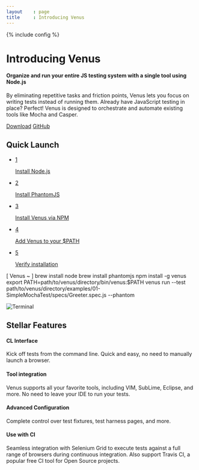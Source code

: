 ```yaml
---
layout    : page
title     : Introducing Venus
---
```

{% include config %}

<!-- Intro -->
<div id="intro">
  <h1>Introducing Venus</h1>

  <h4>Organize and run your entire JS testing system with a single tool using Node.js</h4>

  <p>By eliminating repetitive tasks and friction points, Venus lets you focus on writing tests instead of running them. Already have JavaScript testing in place? Perfect! Venus is designed to orchestrate and automate existing tools like Mocha and Casper.</p>

  <div class="actions">
    <a class="cta" href="https://github.com/venusjs/venus/archive/master.zip">Download</a>
    <a class="cta" href="https://github.com/venusjs/venus">GitHub</a>
  </div>
</div>

<!-- Quick Launch -->
<div id="quick-launch">
  <h2>Quick Launch</h2>
  <ul class="instructions">
    <li class="step active" data-step-number="1">
      <a href="#command1">
        <div class="step-number">1</div>
        <p>Install Node.js</p>
      </a>
    </li>
    <li class="step" data-step-number="2">
      <a href="#command2">
        <div class="step-number">2</div>
        <p>Install PhantomJS</p>
      </a>
    </li>
    <li class="step" data-step-number="3">
      <a href="#command3">
        <div class="step-number">3</div>
        <p>Install Venus via NPM</p>
      </a>
    </li>                    
    <li class="step" data-step-number="4">
      <a href="#command4">
        <div class="step-number">4</div>
        <p>Add Venus to your $PATH</p>
      </a>
    </li>
    <li class="step" data-step-number="5">
      <a href="#command5">
        <div class="step-number">5</div>
        <p>Verify installation</p>
      </a>
    </li>
  </ul>
  <div class="terminal">
    <p class="prompt">
      [ Venus ~ ]
      <span id="command1" class="command active" data-step-number="1">brew install node</span>
      <span id="command2" class="command" data-step-number="2">brew install phantomjs</span>
      <span id="command3" class="command" data-step-number="3">npm install -g venus</span>
      <span id="command4" class="command" data-step-number="4">export PATH=path/to/venus/directory/bin/venus:$PATH</span>
      <span id="command5" class="command" data-step-number="5">venus run --test path/to/venus/directory/examples/01-SimpleMochaTest/specs/Greeter.spec.js --phantom</span>
    </p>
    <img src="{{ ASSET_PATH }}/images/venus/terminal.png" alt="Terminal"> 
  </div>
</div>

<!-- Stellar Features -->
<div id="features">
  <h2>Stellar Features</h2>
  <div class="feature">
    <h4>CL Interface</h4>
    <p>Kick off tests from the command line. Quick and easy, no need to manually launch a browser.</p>
  </div>
  <div class="feature">
    <h4>Tool integration</h4>
    <p>Venus supports all your favorite tools, including VIM, SubLime, Eclipse, and more. No need to leave your IDE to run your tests.</p>
  </div>
  <div class="feature">
    <h4>Advanced Configuration</h4>
    <p>Complete control over test fixtures, test harness pages, and more.</p>
  </div>
  <div class="feature">
    <h4>Use with CI</h4>
    <p>Seamless integration with Selenium Grid to execute tests against a full range of browsers during continuous integration. Also support Travis CI, a popular free CI tool for Open Source projects.</p>
  </div>
</div>

<!--
Venus simplifies running unit tests for JavaScript. To minimize overhead, we set out to create a tool that makes it easier to work with an existing test library such as Mocha, Jasmine or QUnit.

The main benefits of Venus:

* Use simple annotations in your tests to specify which test library you want to use, file dependencies and a test harness page template
* Quickly run your browser-based tests directly from the command line using PhantomJS
* Run your tests from the command line in multiple browsers (running locally or remotely) at the same time
* Integration with Continuous Integration tools (Selenium Grid + Travis CI)
<br/>

# Installation
---

1. Install [Node.js](http://nodejs.org/) (version 0.8.0 or later)
2. Install [PhantomJS](http://phantomjs.org/)
3. Install Venus: `npm install -g venus`

To verify Venus is up and running, run the following example unit test from your terminal:

```
venus demo
```

# Contributor Guide
---

Feel free to create new issues and submit pull requests for Venus. Please adhere to our <a href="https://github.com/venusjs/venus/blob/master/CONTRIBUTING.md">contribution guidelines</a>.
-->